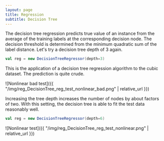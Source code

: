 ```yaml
---
layout: page
title: Regression
subtitle: Decision Tree
---
```


The decision tree regression predicts true value of an instance from the average of the training labels at the corresponding decision node. The decision threshold is determined from the minimum quadratic sum of the label distance. Let's try a decision tree depth of 3 again.

```scala
val reg = new DecisionTreeRegressor(depth=3)
```

This is the application of a decision tree regression algorithm to the cubic dataset. The prediction is quite crude.

![Nonlinear bad test]({{ "/img/reg_DecisionTree_reg_test_nonlinear_bad.png" | relative_url }})

Increasing the tree depth increases the number of nodes by about factors of two. With this setting, the decision tree is able to fit the test data reasonably well.

```scala
val reg = new DecisionTreeRegressor(depth=6)
```

![Nonlinear test]({{ "/img/reg_DecisionTree_reg_test_nonlinear.png" | relative_url }})
